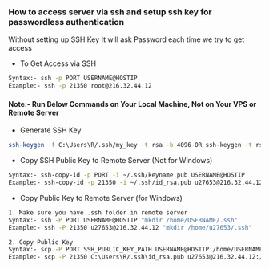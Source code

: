 ### How to access server via ssh and setup ssh key for passwordless authentication
Without setting up SSH Key It will ask Password each time we try to get access

- To Get Access via SSH
```sh
Syntax:- ssh -p PORT USERNAME@HOSTIP
Example:- ssh -p 21350 root@216.32.44.12
```

#### Note:- Run Below Commands on Your Local Machine, Not on Your VPS or Remote Server
- Generate SSH Key
```sh
ssh-keygen -f C:\Users\R/.ssh/my_key -t rsa -b 4096 OR ssh-keygen -t rsa -b 4096
```
- Copy SSH Public Key to Remote Server (Not for Windows)
```sh
Syntax:- ssh-copy-id -p PORT -i ~/.ssh/keyname.pub USERNAME@HOSTIP
Example:- ssh-copy-id -p 21350 -i ~/.ssh/id_rsa.pub u27653@216.32.44.12
```

- Copy Public Key to Remote Server (for Windows)
```sh
1. Make sure you have .ssh folder in remote server
Syntax:- ssh -P PORT USERNAME@HOSTIP "mkdir /home/USERNAME/.ssh"
Example:- ssh -P 21350 u27653@216.32.44.12 "mkdir /home/u27653/.ssh"

2. Copy Public Key
Syntax:- scp -P PORT SSH_PUBLIC_KEY_PATH USERNAME@HOSTIP:/home/USERNAME/.ssh/authorized_keys
Example:- scp -P 21350 C:\Users\R/.ssh\id_rsa.pub u27653@216.32.44.12:/home/u27653/.ssh/authorized_keys
```
